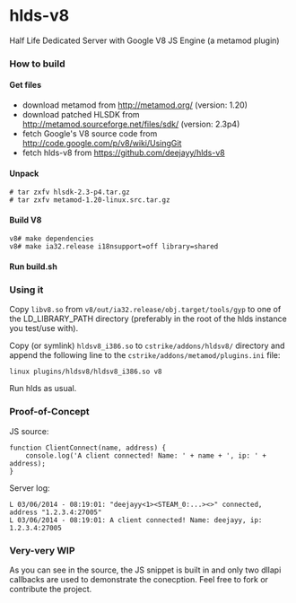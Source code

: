 hlds-v8
=======

Half Life Dedicated Server with Google V8 JS Engine (a metamod plugin)

### How to build

#### Get files

- download metamod from http://metamod.org/ (version: 1.20)
- download patched HLSDK from http://metamod.sourceforge.net/files/sdk/ (version: 2.3p4)
- fetch Google's V8 source code from http://code.google.com/p/v8/wiki/UsingGit
- fetch hlds-v8 from https://github.com/deejayy/hlds-v8

#### Unpack

    # tar zxfv hlsdk-2.3-p4.tar.gz
    # tar zxfv metamod-1.20-linux.src.tar.gz

#### Build V8

    v8# make dependencies
    v8# make ia32.release i18nsupport=off library=shared

#### Run build.sh

### Using it

Copy ```libv8.so``` from ```v8/out/ia32.release/obj.target/tools/gyp``` to one of the LD_LIBRARY_PATH directory (preferably in the root of the hlds instance you test/use with).

Copy (or symlink) ```hldsv8_i386.so``` to ```cstrike/addons/hldsv8/``` directory and append the following line to the ```cstrike/addons/metamod/plugins.ini``` file:

    linux plugins/hldsv8/hldsv8_i386.so v8

Run hlds as usual.

### Proof-of-Concept

JS source:

    function ClientConnect(name, address) {
        console.log('A client connected! Name: ' + name + ', ip: ' + address);
    }

Server log:

    L 03/06/2014 - 08:19:01: "deejayy<1><STEAM_0:...><>" connected, address "1.2.3.4:27005"
    L 03/06/2014 - 08:19:01: A client connected! Name: deejayy, ip: 1.2.3.4:27005
    
### Very-very WIP

As you can see in the source, the JS snippet is built in and only two dllapi callbacks are used to demonstrate the conecption. Feel free to fork or contribute the project.

